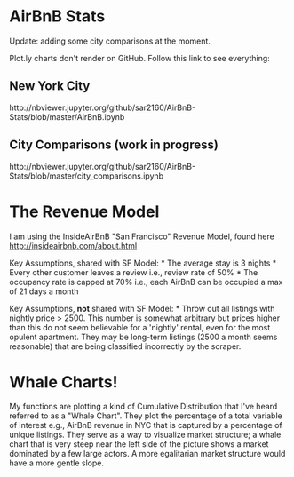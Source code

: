 <h1> AirBnB Stats </h1>

Update: adding some city comparisons at the moment. 

Plot.ly charts don't render on GitHub. Follow this link to see everything: 


<h2> New York City </h2>
http://nbviewer.jupyter.org/github/sar2160/AirBnB-Stats/blob/master/AirBnB.ipynb

<h2> City Comparisons (work in progress) </h2>
http://nbviewer.jupyter.org/github/sar2160/AirBnB-Stats/blob/master/city_comparisons.ipynb




<h1> The Revenue Model </h1>

I am using the InsideAirBnB "San Francisco" Revenue Model, found here http://insideairbnb.com/about.html

Key Assumptions, shared with SF Model: 
    * The average stay is 3 nights
    * Every other customer leaves a review i.e., review rate of 50%
    * The occupancy rate is capped at 70% i.e., each AirBnB can be occupied a max of 21 days a month
    
Key Assumptions, **not** shared with SF Model: 
    * Throw out all listings with nightly price > 2500. This number is somewhat arbitrary but prices
        higher than this do not seem believable for a 'nightly' rental, even for the most opulent apartment.
        They may be long-term listings (2500 a month seems reasonable) that are being classified incorrectly 
        by the scraper. 
        

    

<h1> Whale Charts! </h1>

My functions are plotting a kind of Cumulative Distribution that I've heard referred to as a "Whale Chart". They plot the percentage of a total variable of interest e.g., AirBnB revenue in NYC that is captured by a percentage of unique listings. They serve as a way to visualize market structure; a whale chart that is very steep near the left side of the picture shows a market dominated by a few large actors. A more egalitarian market structure would have a more gentle slope.


